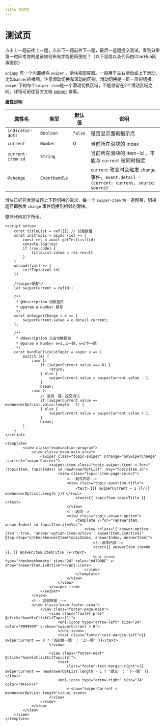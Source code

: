 ```yaml
---
title 测试页
---
```

# 测试页

点击上一题前往上一题，点击下一题前往下一题，最后一道题提交测试。看到效果第一时间考虑的是该如何布局才能更简便呢？（以下思路以及代码由CharHua同事提供）

`uniapp` 有一个内置组件 `swiper` ，滑块视图容器。一般用于左右滑动或上下滑动，比如`banner`轮播图。注意滑动切换和滚动的区别，滑动切换是一屏一屏的切换。`swiper`下的每个`swiper-item`是一个滑动切换区域，不能停留在2个滑动区域之间。详情可前往官方文档 [swiper](https://uniapp.dcloud.net.cn/component/swiper.html#swiper) 查看。

**属性说明**

| 属性名 | 类型 | 默认值 | 说明 |
| --- | --- | --- | --- |
| `indicator-dots` | `Boolean` | `false` | 是否显示面板指示点 |
| `current` | `Number` | 0 | 当前所在滑块的 index |
| `current-item-id` | `String` |  | 当前所在滑块的 item-id ，不能与 `current` 被同时指定 |
| `@change` | `EventHandle` |  | `current` 改变时会触发 `change` 事件，`event.detail = {current: current, source: source}` |

滑块正好符合测试题上下题切换的需求，每一个 `swiper-item` 为一道题目，切换题目即触发 `change` 事件切换到相邻的滑块。

整体代码如下所示。

```vue
<script setup>
	const titleList = ref([]) // 试题数组
	const initTopic = async (id) => {
		const res = await getTestList(id)
		console.log(res)
		if (res.code) {
			titleList.value = res.result
		}
	}
	onLoad((val) => {
		initTopic(val.id)
	})

	/*swiper配置*/
	let swiperCurrent = ref(0);

	/**
	 * @description 切换题目
	 * @param e Number 题号
	 */
	const onSwiperChange = e => {
		swiperCurrent.value = e.detail.current;
	};

	/**
	 * @description 点击切换题目
	 * @param e Number e=1,上一题，e=2下一题
	 */
	const handleClickCutTopic = async e => {
		switch (e) {
			case 1:
				if (swiperCurrent.value === 0) {
					return;
				} else {
					swiperCurrent.value = swiperCurrent.value - 1;
				}
				break;
			case 2:
				// 最后一题，提交测试
				if (swiperCurrent.value == newAnswerOptList.value.length - 1) {
				} else {
					swiperCurrent.value = swiperCurrent.value + 1;
				}
				break;
		}
	}
</script>

<template>
		<view class="examination-program">
			<view class="exam-main-area">
				<swiper class="topic-swiper" @change="onSwiperChange" :current="swiperCurrent">
					<swiper-item class="topic-swiper-item" v-for="(topicItem, topicIndex) in newAnswerOptList" :key="topicItem.id">
						<view class="topic-item-page-select">
							<!--题目内容-->
							<view class="topic-question-title">
								<text>【{{ swiperCurrent + 1 }}/{{ newAnswerOptList.length }}】</text>
								<text>{{ topicItem.topicTitle }}</text>
							</view>
							<!--选项-->
							<view class="topic-answer-option">
								<template v-for="(answerItem, answerIndex) in topicItem.itemVos">
									<view :class="{'answer-option-item': true, 'answer-option-item-active': answerItem.isActive}" @tap.stop="onCheckAnswerItem(topicIndex, answerIndex, answerItem)">
										<!--选项内容-->
										<text>{{ answerItem.itemNo }}、{{ answerItem.itemTitle }}</text>
										<uni-icons type="checkmarkempty" size="24" color="#4790DE" v-show="answerItem.isActive"></uni-icons>
									</view>
								</template>
							</view>
						</view>
					</swiper-item>
				</swiper>
			</view>
			<!-- 底部按钮 -->
			<view class="exam-footer-area">
				<view class="footer-page-main">
					<view class="footer-prev" @click="handleClickCutTopic(1)">
						<uni-icons type="arrow-left" size="24" color="#999999" v-show="swiperCurrent > 0">
						</uni-icons>
						<text class="footer-text-margin-left">{{ swiperCurrent == 0 ? '当前第一题' : '上一题' }}</text>
					</view>

					<view class="footer-next" @click="handleClickCutTopic(2)">
						<text
							class="footer-text-margin-right">{{ swiperCurrent == newAnswerOptList.length - 1 ? '提交' : '下一题' }}</text>
						<uni-icons type="arrow-right" size="24" color="#FFFFFF"
							v-show="swiperCurrent < newAnswerOptList.length"></uni-icons>
					</view>
				</view>
			</view>
		</view>
	</view>
</template>
```
